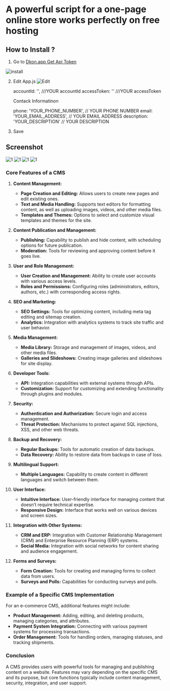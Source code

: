 # A powerful script for a one-page online store works perfectly on free hosting


## How to Install ?
1) Go to [Dkon.app Get Api Token ](https://dkon.app/account/settings/get_api_token)

![install](https://github.com/RichPhantom/Free-Shop-HTML-CMS/blob/main/screen/IMAGE%202024-08-07%2012:34:19.jpg?raw=true)

2) Edit App.js
  ![Edit](https://github.com/RichPhantom/Free-Shop-HTML-CMS/blob/main/screen/Pasted%20Graphic%204.png?raw=true)

   accountId: '', ///YOUR accountId
   accessToken: '' ///YOUR  accessToken

    Contack Informatinon
   
   phone: 'YOUR_PHONE_NUMBER', // YOUR PHONE NUMBER
   email: 'YOUR_EMAIL_ADDRESS', // YOUR EMAIL ADDRESS 
   description: 'YOUR_DESCRIPTION' // YOUR DESCRIPTION

3) Save    

## Screenshot 

![1](https://github.com/RichPhantom/Free-Shop-HTML-CMS/blob/main/screen/Pasted%20Graphic.png?raw=true)
![1](https://github.com/RichPhantom/Free-Shop-HTML-CMS/blob/main/screen/Pasted%20Graphic%201.png?raw=true)
![1](https://github.com/RichPhantom/Free-Shop-HTML-CMS/blob/main/screen/Pasted%20Graphic%202.png?raw=true)
![1](https://github.com/RichPhantom/Free-Shop-HTML-CMS/blob/main/screen/Pasted%20Graphic%203.png?raw=true)



### Core Features of a CMS

1. **Content Management:**
   - **Page Creation and Editing:** Allows users to create new pages and edit existing ones.
   - **Text and Media Handling:** Supports text editors for formatting content, as well as uploading images, videos, and other media files.
   - **Templates and Themes:** Options to select and customize visual templates and themes for the site.

2. **Content Publication and Management:**
   - **Publishing:** Capability to publish and hide content, with scheduling options for future publication.
   - **Moderation:** Tools for reviewing and approving content before it goes live.

3. **User and Role Management:**
   - **User Creation and Management:** Ability to create user accounts with various access levels.
   - **Roles and Permissions:** Configuring roles (administrators, editors, authors, etc.) with corresponding access rights.

4. **SEO and Marketing:**
   - **SEO Settings:** Tools for optimizing content, including meta tag editing and sitemap creation.
   - **Analytics:** Integration with analytics systems to track site traffic and user behavior.

5. **Media Management:**
   - **Media Library:** Storage and management of images, videos, and other media files.
   - **Galleries and Slideshows:** Creating image galleries and slideshows for site display.

6. **Developer Tools:**
   - **API:** Integration capabilities with external systems through APIs.
   - **Customization:** Support for customizing and extending functionality through plugins and modules.

7. **Security:**
   - **Authentication and Authorization:** Secure login and access management.
   - **Threat Protection:** Mechanisms to protect against SQL injections, XSS, and other web threats.

8. **Backup and Recovery:**
   - **Regular Backups:** Tools for automatic creation of data backups.
   - **Data Recovery:** Ability to restore data from backups in case of loss.

9. **Multilingual Support:**
   - **Multiple Languages:** Capability to create content in different languages and switch between them.

10. **User Interface:**
    - **Intuitive Interface:** User-friendly interface for managing content that doesn’t require technical expertise.
    - **Responsive Design:** Interface that works well on various devices and screen sizes.

11. **Integration with Other Systems:**
    - **CRM and ERP:** Integration with Customer Relationship Management (CRM) and Enterprise Resource Planning (ERP) systems.
    - **Social Media:** Integration with social networks for content sharing and audience engagement.

12. **Forms and Surveys:**
    - **Form Creation:** Tools for creating and managing forms to collect data from users.
    - **Surveys and Polls:** Capabilities for conducting surveys and polls.

### Example of a Specific CMS Implementation

For an e-commerce CMS, additional features might include:

- **Product Management:** Adding, editing, and deleting products, managing categories, and attributes.
- **Payment System Integration:** Connecting with various payment systems for processing transactions.
- **Order Management:** Tools for handling orders, managing statuses, and tracking shipments.

### Conclusion

A CMS provides users with powerful tools for managing and publishing content on a website. Features may vary depending on the specific CMS and its purpose, but core functions typically include content management, security, integration, and user support.
